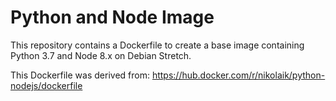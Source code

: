 # Python and Node Image

This repository contains a Dockerfile to create a base image containing Python 3.7 and Node 8.x on Debian Stretch.

This Dockerfile was derived from: https://hub.docker.com/r/nikolaik/python-nodejs/dockerfile

